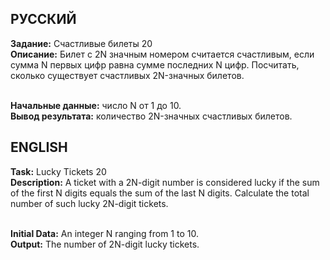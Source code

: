 ## РУССКИЙ

**Задание:** Счастливые билеты 20<br>
**Описание:** Билет с 2N значным номером считается счастливым, если сумма N первых цифр равна сумме последних N цифр. Посчитать, сколько существует счастливых 2N-значных билетов.<br><br>

**Начальные данные:** число N от 1 до 10.<br>
**Вывод результата:** количество 2N-значных счастливых билетов.<br>

## ENGLISH

**Task:** Lucky Tickets 20<br>
**Description:** A ticket with a 2N-digit number is considered lucky if the sum of the first N digits equals the sum of the last N digits. Calculate the total number of such lucky 2N-digit tickets.<br><br>

**Initial Data:** An integer N ranging from 1 to 10.<br>
**Output:** The number of 2N-digit lucky tickets.

